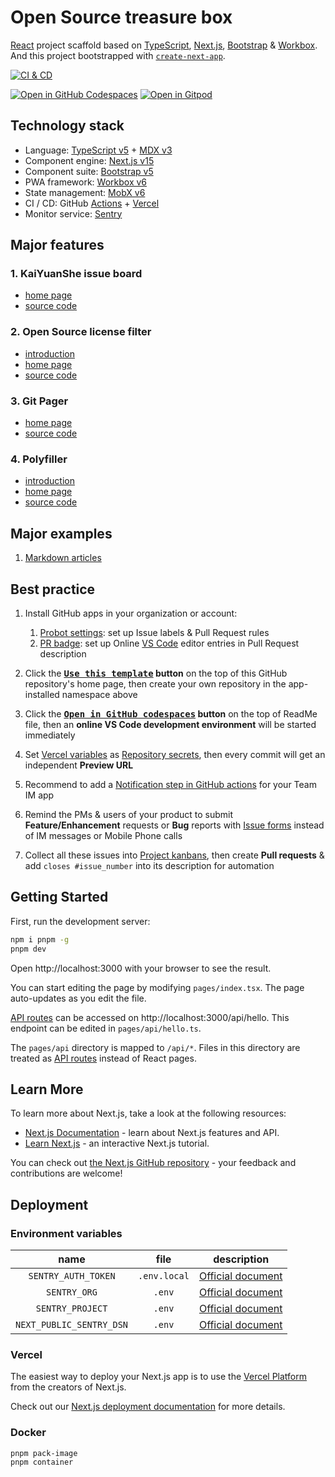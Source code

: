 # Open Source treasure box

[React][1] project scaffold based on [TypeScript][2], [Next.js][3], [Bootstrap][4] & [Workbox][5]. And this project bootstrapped with [`create-next-app`][6].

[![CI & CD](https://github.com/kaiyuanshe/OSS-toolbox/actions/workflows/main.yml/badge.svg)][7]

[![Open in GitHub Codespaces](https://github.com/codespaces/badge.svg)][8]
[![Open in Gitpod](https://gitpod.io/button/open-in-gitpod.svg)][9]

## Technology stack

- Language: [TypeScript v5][10] + [MDX v3][11]
- Component engine: [Next.js v15][12]
- Component suite: [Bootstrap v5][13]
- PWA framework: [Workbox v6][14]
- State management: [MobX v6][15]
- CI / CD: GitHub [Actions][16] + [Vercel][17]
- Monitor service: [Sentry][18]

## Major features

### 1. KaiYuanShe issue board

- [home page](https://oss-toolbox.kaiyuanshe.cn)
- [source code](pages/issue.tsx)

### 2. Open Source license filter

- [introduction](https://kaiyuanshe.feishu.cn/wiki/wikcnRn5pkE3BSvqFUMkJPymaG3)
- [home page](https://oss-toolbox.kaiyuanshe.cn/license-filter)
- [source code](pages/license-filter.tsx)

### 3. Git Pager

- [home page](https://oss-toolbox.kaiyuanshe.cn/article/editor)
- [source code](pages/article/editor.tsx)

### 4. Polyfiller

- [introduction](https://kaiyuanshe.feishu.cn/wiki/A1JSwFP0ti44QTkhGqncTQMYnDb#YF8JdvKlRonXssxQHRGccDITnMb)
- [home page](https://oss-toolbox.kaiyuanshe.cn/polyfill)
- [source code](pages/polyfill.tsx)

## Major examples

1. [Markdown articles](pages/article/)

## Best practice

1.  Install GitHub apps in your organization or account:

    1.  [Probot settings][19]: set up Issue labels & Pull Request rules
    2.  [PR badge][20]: set up Online [VS Code][21] editor entries in Pull Request description

2.  Click the **[<kbd>Use this template</kbd>][22] button** on the top of this GitHub repository's home page, then create your own repository in the app-installed namespace above

3.  Click the **[<kbd>Open in GitHub codespaces</kbd>][23] button** on the top of ReadMe file, then an **online VS Code development environment** will be started immediately

4.  Set [Vercel variables][24] as [Repository secrets][25], then every commit will get an independent **Preview URL**

5.  Recommend to add a [Notification step in GitHub actions][26] for your Team IM app

6.  Remind the PMs & users of your product to submit **Feature/Enhancement** requests or **Bug** reports with [Issue forms][27] instead of IM messages or Mobile Phone calls

7.  Collect all these issues into [Project kanbans][28], then create **Pull requests** & add `closes #issue_number` into its description for automation

## Getting Started

First, run the development server:

```bash
npm i pnpm -g
pnpm dev
```

Open http://localhost:3000 with your browser to see the result.

You can start editing the page by modifying `pages/index.tsx`. The page auto-updates as you edit the file.

[API routes][29] can be accessed on http://localhost:3000/api/hello. This endpoint can be edited in `pages/api/hello.ts`.

The `pages/api` directory is mapped to `/api/*`. Files in this directory are treated as [API routes][30] instead of React pages.

## Learn More

To learn more about Next.js, take a look at the following resources:

- [Next.js Documentation][31] - learn about Next.js features and API.
- [Learn Next.js][32] - an interactive Next.js tutorial.

You can check out [the Next.js GitHub repository][33] - your feedback and contributions are welcome!

## Deployment

### Environment variables

|           name           |     file     |       description       |
| :----------------------: | :----------: | :---------------------: |
|   `SENTRY_AUTH_TOKEN`    | `.env.local` | [Official document][34] |
|       `SENTRY_ORG`       |    `.env`    | [Official document][35] |
|     `SENTRY_PROJECT`     |    `.env`    | [Official document][36] |
| `NEXT_PUBLIC_SENTRY_DSN` |    `.env`    | [Official document][37] |

### Vercel

The easiest way to deploy your Next.js app is to use the [Vercel Platform][17] from the creators of Next.js.

Check out our [Next.js deployment documentation][37] for more details.

### Docker

```shell
pnpm pack-image
pnpm container
```

[1]: https://react.dev/
[2]: https://www.typescriptlang.org/
[3]: https://nextjs.org/
[4]: https://getbootstrap.com/
[5]: https://developers.google.com/web/tools/workbox
[6]: https://github.com/vercel/next.js/tree/canary/packages/create-next-app
[7]: https://github.com/kaiyuanshe/OSS-toolbox/actions/workflows/main.yml
[8]: https://codespaces.new/kaiyuanshe/OSS-toolbox
[9]: https://gitpod.io/?autostart=true#https://github.com/kaiyuanshe/OSS-toolbox
[10]: https://www.typescriptlang.org/
[11]: https://mdxjs.com/
[12]: https://nextjs.org/
[13]: https://getbootstrap.com/
[14]: https://developers.google.com/web/tools/workbox
[15]: https://mobx.js.org/
[16]: https://github.com/features/actions
[17]: https://vercel.com/new?utm_medium=default-template&filter=next.js&utm_source=create-next-app&utm_campaign=create-next-app-readme
[18]: https://sentry.io/
[19]: https://github.com/apps/settings
[20]: https://pullrequestbadge.com/
[21]: https://code.visualstudio.com/
[22]: https://github.com/new?template_name=Next-Bootstrap-ts&template_owner=idea2app
[23]: https://codespaces.new/kaiyuanshe/OSS-toolbox
[24]: https://github.com/kaiyuanshe/OSS-toolbox/blob/219e81ef1454051dd705dbe5a8b857b3d77f0237/.github/workflows/main.yml#L9-L11
[25]: https://github.com/kaiyuanshe/OSS-toolbox/settings/secrets/actions
[26]: https://github.com/kaiyuanshe/kaiyuanshe.github.io/blob/bb4675a56bf1d6b207231313da5ed0af7cf0ebd6/.github/workflows/pull-request.yml#L32-L56
[27]: https://github.com/kaiyuanshe/OSS-toolbox/issues/new/choose
[28]: https://github.com/kaiyuanshe/OSS-toolbox/projects
[29]: https://nextjs.org/docs/api-routes/introduction
[30]: https://nextjs.org/docs/api-routes/introduction
[31]: https://nextjs.org/docs
[32]: https://nextjs.org/learn
[33]: https://github.com/vercel/next.js/
[34]: https://docs.sentry.io/platforms/javascript/guides/nextjs/manual-setup/#use-configuration-files-for-source-map-upload
[35]: https://docs.sentry.io/platforms/javascript/guides/nextjs/manual-setup/#use-environment-variables
[36]: https://docs.sentry.io/platforms/javascript/guides/nextjs/manual-setup/#create-initialization-config-files
[37]: https://nextjs.org/docs/deployment
